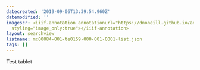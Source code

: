 ```yaml
---
datecreated: '2019-09-06T13:39:54.960Z'
datemodified: ''
imagescr: <iiif-annotation annotationurl="https://dnoneill.github.io/annotate/annotations/cf789b1e-d0ab-11e9-8302-42736bca7578.json"
  styling="image_only:true"></iiif-annotation>
layout: searchview
listname: mc00084-001-te0159-000-001-0001-list.json
tags: []
---
```

Test tablet